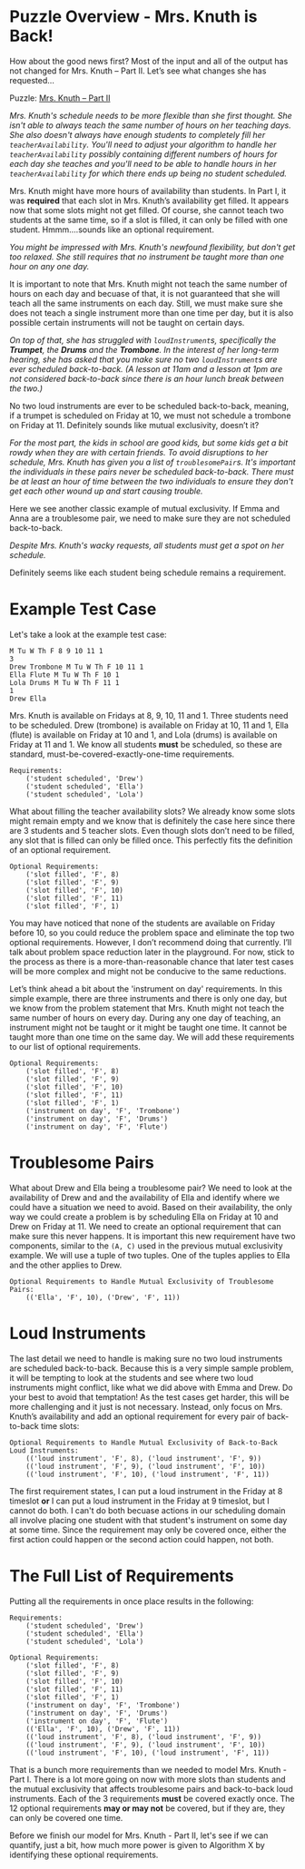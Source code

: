 # Puzzle Overview - Mrs. Knuth is Back!

How about the good news first? Most of the input and all of the output has not changed for Mrs. Knuth – Part II. Let’s see what changes she has requested…

Puzzle: [Mrs. Knuth – Part II](https://www.codingame.com/contribute/view/950238e7e8f40105ccd0fd6237bf60c4d25b3)

_Mrs. Knuth's schedule needs to be more flexible than she first thought. She isn't able to always teach the same number of hours on her teaching days. She also doesn't always have enough students to completely fill her `teacherAvailability`. You'll need to adjust your algorithm to handle her `teacherAvailability` possibly containing different numbers of hours for each day she teaches and you'll need to be able to handle hours in her `teacherAvailability` for which there ends up being no student scheduled._

Mrs. Knuth might have more hours of availability than students. In Part I, it was __required__ that each slot in Mrs. Knuth’s availability get filled. It appears now that some slots might not get filled. Of course, she cannot teach two students at the same time, so if a slot is filled, it can only be filled with one student. Hmmm….sounds like an optional requirement.

_You might be impressed with Mrs. Knuth's newfound flexibility, but don't get too relaxed. She still requires that no instrument be taught more than one hour on any one day._

It is important to note that Mrs. Knuth might not teach the same number of hours on each day and becuase of that, it is not guaranteed that she will teach all the same instruments on each day. Still, we must make sure she does not teach a single instrument more than one time per day, but it is also possible certain instruments will not be taught on certain days.

_On top of that, she has struggled with `loudInstrument`s, specifically the __Trumpet__, the __Drums__ and the __Trombone__. In the interest of her long-term hearing, she has asked that you make sure no two `loudInstrument`s are ever scheduled back-to-back. (A lesson at 11am and a lesson at 1pm are not considered back-to-back since there is an hour lunch break between the two.)_

No two loud instruments are ever to be scheduled back-to-back, meaning, if a trumpet is scheduled on Friday at 10, we must not schedule a trombone on Friday at 11. Definitely sounds like mutual exclusivity, doesn’t it?

_For the most part, the kids in school are good kids, but some kids get a bit rowdy when they are with certain friends. To avoid disruptions to her schedule, Mrs. Knuth has given you a list of `troublesomePair`s. It's important the individuals in these pairs never be scheduled back-to-back. There must be at least an hour of time between the two individuals to ensure they don't get each other wound up and start causing trouble._

Here we see another classic example of mutual exclusivity. If Emma and Anna are a troublesome pair, we need to make sure they are not scheduled back-to-back.

_Despite Mrs. Knuth's wacky requests, all students must get a spot on her schedule._

Definitely seems like each student being schedule remains a requirement.

# Example Test Case

Let's take a look at the example test case:

```text
M Tu W Th F 8 9 10 11 1
3
Drew Trombone M Tu W Th F 10 11 1
Ella Flute M Tu W Th F 10 1
Lola Drums M Tu W Th F 11 1
1
Drew Ella
```

Mrs. Knuth is available on Fridays at 8, 9, 10, 11 and 1. Three students need to be scheduled. Drew (trombone) is available on Friday at 10, 11 and 1, Ella (flute) is available on Friday at 10 and 1, and Lola (drums) is available on Friday at 11 and 1. We know all students __must__ be scheduled, so these are standard, must-be-covered-exactly-one-time requirements.

```
Requirements:
    ('student scheduled', 'Drew')
    ('student scheduled', 'Ella')
    ('student scheduled', 'Lola')
```

What about filling the teacher availability slots? We already know some slots might remain empty and we know that is definitely the case here since there are 3 students and 5 teacher slots. Even though slots don’t need to be filled, any slot that is filled can only be filled once. This perfectly fits the definition of an optional requirement.

```
Optional Requirements:
    ('slot filled', 'F', 8)
    ('slot filled', 'F', 9)
    ('slot filled', 'F', 10)
    ('slot filled', 'F', 11)
    ('slot filled', 'F', 1)
```

You may have noticed that none of the students are available on Friday before 10, so you could reduce the problem space and eliminate the top two optional requirements. However, I don’t recommend doing that currently. I’ll talk about problem space reduction later in the playground. For now, stick to the process as there is a more-than-reasonable chance that later test cases will be more complex and might not be conducive to the same reductions.

Let’s think ahead a bit about the 'instrument on day' requirements. In this simple example, there are three instruments and there is only one day, but we know from the problem statement that Mrs. Knuth might not teach the same number of hours on every day. During any one day of teaching, an instrument might not be taught or it might be taught one time. It cannot be taught more than one time on the same day. We will add these requirements to our list of optional requirements.

```
Optional Requirements:
    ('slot filled', 'F', 8)
    ('slot filled', 'F', 9)
    ('slot filled', 'F', 10)
    ('slot filled', 'F', 11)
    ('slot filled', 'F', 1)
    ('instrument on day', 'F', 'Trombone')
    ('instrument on day', 'F', 'Drums')
    ('instrument on day', 'F', 'Flute')
```

# Troublesome Pairs

What about Drew and Ella being a troublesome pair? We need to look at the availability of Drew and and the availability of Ella and identify where we could have a situation we need to avoid. Based on their availability, the only way we could create a problem is by scheduling Ella on Friday at 10 and Drew on Friday at 11. We need to create an optional requirement that can make sure this never happens. It is important this new requirement have two components, similar to the `(A, C)` used in the previous mutual exclusivity example. We will use a tuple of two tuples. One of the tuples applies to Ella and the other applies to Drew.

```text
Optional Requirements to Handle Mutual Exclusivity of Troublesome Pairs:
    (('Ella', 'F', 10), ('Drew', 'F', 11))
```

# Loud Instruments

The last detail we need to handle is making sure no two loud instruments are scheduled back-to-back. Because this is a very simple sample problem, it will be tempting to look at the students and see where two loud instruments might conflict, like what we did above with Emma and Drew. Do your best to avoid that temptation! As the test cases get harder, this will be more challenging and it just is not necessary. Instead, only focus on Mrs. Knuth’s availability and add an optional requirement for every pair of back-to-back time slots:

```text
Optional Requirements to Handle Mutual Exclusivity of Back-to-Back Loud Instruments:
    (('loud instrument', 'F', 8), ('loud instrument', 'F', 9))
    (('loud instrument', 'F', 9), ('loud instrument', 'F', 10))
    (('loud instrument', 'F', 10), ('loud instrument', 'F', 11))
```

The first requirement states, I can put a loud instrument in the Friday at 8 timeslot __or__ I can put a loud instrument in the Friday at 9 timeslot, but I cannot do both. I can't do both becuase actions in our scheduling domain all involve placing one student with that student's instrument on some day at some time. Since the requirement may only be covered once, either the first action could happen or the second action could happen, not both.

# The Full List of Requirements

Putting all the requirements in once place results in the following:

```text
Requirements:
    ('student scheduled', 'Drew')
    ('student scheduled', 'Ella')
    ('student scheduled', 'Lola')

Optional Requirements:
    ('slot filled', 'F', 8)
    ('slot filled', 'F', 9)
    ('slot filled', 'F', 10)
    ('slot filled', 'F', 11)
    ('slot filled', 'F', 1)
    ('instrument on day', 'F', 'Trombone')
    ('instrument on day', 'F', 'Drums')
    ('instrument on day', 'F', 'Flute')
    (('Ella', 'F', 10), ('Drew', 'F', 11))
    (('loud instrument', 'F', 8), ('loud instrument', 'F', 9))
    (('loud instrument', 'F', 9), ('loud instrument', 'F', 10))
    (('loud instrument', 'F', 10), ('loud instrument', 'F', 11))
```

That is a bunch more requirements than we needed to model Mrs. Knuth - Part I. There is a lot more going on now with more slots than students and the mutual exclusivity that affects troublesome pairs and back-to-back loud instruments. Each of the 3 requirements __must__ be covered exactly once. The 12 optional requirements __may or may not__ be covered, but if they are, they can only be covered one time.

Before we finish our model for Mrs. Knuth - Part II, let's see if we can quantify, just a bit, how much more power is given to Algorithm X by identifying these optional requirements.

